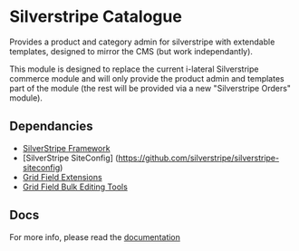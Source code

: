 Silverstripe Catalogue
======================

Provides a product and category admin for silverstripe with extendable
templates, designed to mirror the CMS (but work independantly).

This module is designed to replace the current i-lateral Silverstripe
commerce module and will only provide the product admin and templates
part of the module (the rest will be provided via a new "Silverstripe
Orders" module).

## Dependancies

* [SilverStripe Framework](https://github.com/silverstripe/silverstripe-framework)
* [SilverStripe SiteConfig] (https://github.com/silverstripe/silverstripe-siteconfig)
* [Grid Field Extensions](https://github.com/symbiote/silverstripe-gridfieldextensions)
* [Grid Field Bulk Editing Tools](https://github.com/colymba/GridFieldBulkEditingTools)

## Docs

For more info, please read the [documentation](docs/en/Index.md)
